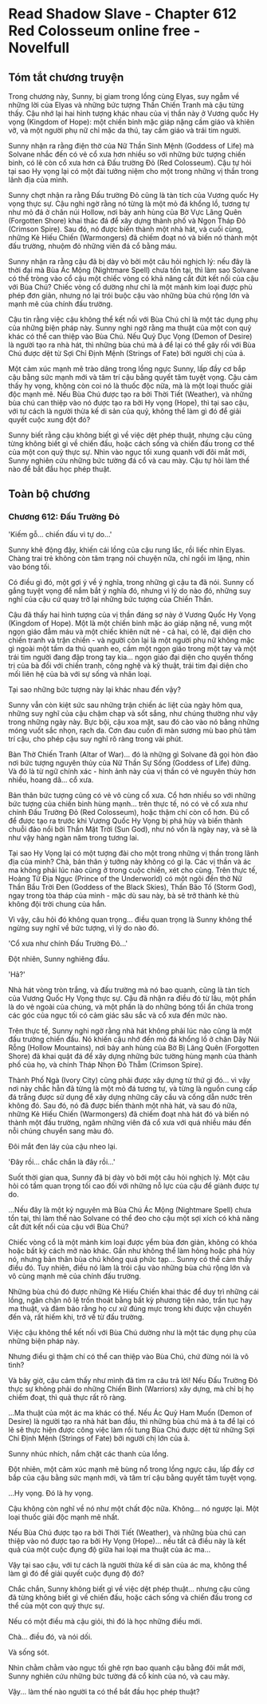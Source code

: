 # Read Shadow Slave - Chapter 612 Red Colosseum online free - Novelfull

## Tóm tắt chương truyện

Trong chương này, Sunny, bị giam trong lồng cùng Elyas, suy ngẫm về những lời của Elyas và những bức tượng Thần Chiến Tranh mà cậu từng thấy. Cậu nhớ lại hai hình tượng khác nhau của vị thần này ở Vương quốc Hy vọng (Kingdom of Hope): một chiến binh mặc giáp nặng cầm giáo và khiên vỡ, và một người phụ nữ chỉ mặc da thú, tay cầm giáo và trái tim người.

Sunny nhận ra rằng điện thờ của Nữ Thần Sinh Mệnh (Goddess of Life) mà Solvane nhắc đến có vẻ cổ xưa hơn nhiều so với những bức tượng chiến binh, có lẽ còn cổ xưa hơn cả Đấu trường Đỏ (Red Colosseum). Cậu tự hỏi tại sao Hy vọng lại có một đài tưởng niệm cho một trong những vị thần trong lãnh địa của mình.

Sunny chợt nhận ra rằng Đấu trường Đỏ cũng là tàn tích của Vương quốc Hy vọng thực sự. Cậu nghi ngờ rằng nó từng là một mỏ đá khổng lồ, tương tự như mỏ đá ở chân núi Hollow, nơi bảy anh hùng của Bờ Vực Lãng Quên (Forgotten Shore) khai thác đá để xây dựng thành phố và Ngọn Tháp Đỏ (Crimson Spire). Sau đó, nó được biến thành một nhà hát, và cuối cùng, những Kẻ Hiếu Chiến (Warmongers) đã chiếm đoạt nó và biến nó thành một đấu trường, nhuộm đỏ những viên đá cổ bằng máu.

Sunny nhận ra rằng cậu đã bị dày vò bởi một câu hỏi nghịch lý: nếu đây là thời đại mà Bùa Ác Mộng (Nightmare Spell) chưa tồn tại, thì làm sao Solvane có thể tròng vào cổ cậu một chiếc vòng có khả năng cắt đứt kết nối của cậu với Bùa Chú? Chiếc vòng cổ dường như chỉ là một mảnh kim loại được phù phép đơn giản, nhưng nó lại trói buộc cậu vào những bùa chú rộng lớn và mạnh mẽ của chính đấu trường.

Cậu tin rằng việc cậu không thể kết nối với Bùa Chú chỉ là một tác dụng phụ của những biện pháp này. Sunny nghi ngờ rằng ma thuật của một con quỷ khác có thể can thiệp vào Bùa Chú. Nếu Quỷ Dục Vọng (Demon of Desire) là người tạo ra nhà hát, thì những bùa chú mà ả để lại có thể gây rối với Bùa Chú được dệt từ Sợi Chỉ Định Mệnh (Strings of Fate) bởi người chị của ả.

Một cảm xúc mạnh mẽ trào dâng trong lồng ngực Sunny, lấp đầy cơ bắp cậu bằng sức mạnh mới và tâm trí cậu bằng quyết tâm tuyệt vọng. Cậu cảm thấy hy vọng, không còn coi nó là thuốc độc nữa, mà là một loại thuốc giải độc mạnh mẽ. Nếu Bùa Chú được tạo ra bởi Thời Tiết (Weather), và những bùa chú can thiệp vào nó được tạo ra bởi Hy vọng (Hope), thì tại sao cậu, với tư cách là người thừa kế di sản của quỷ, không thể làm gì đó để giải quyết cuộc xung đột đó?

Sunny biết rằng cậu không biết gì về việc dệt phép thuật, nhưng cậu cũng từng không biết gì về chiến đấu, hoặc cách sống và chiến đấu trong cơ thể của một con quỷ thực sự. Nhìn vào ngục tối xung quanh với đôi mắt mới, Sunny nghiên cứu những bức tường đá cổ và cau mày. Cậu tự hỏi làm thế nào để bắt đầu học phép thuật.

## Toàn bộ chương

### Chương 612: Đấu Trường Đỏ

'Kiếm gỗ... chiến đấu vì tự do...'

Sunny khẽ động đậy, khiến cái lồng của cậu rung lắc, rồi liếc nhìn Elyas. Chàng trai trẻ không còn tâm trạng nói chuyện nữa, chỉ ngồi im lặng, nhìn vào bóng tối.

Có điều gì đó, một gợi ý về ý nghĩa, trong những gì cậu ta đã nói. Sunny cố gắng tuyệt vọng để nắm bắt ý nghĩa đó, nhưng vì lý do nào đó, những suy nghĩ của cậu cứ quay trở lại những bức tượng của Chiến Thần.

Cậu đã thấy hai hình tượng của vị thần đáng sợ này ở Vương Quốc Hy Vọng (Kingdom of Hope). Một là một chiến binh mặc áo giáp nặng nề, vung một ngọn giáo đẫm máu và một chiếc khiên nứt nẻ - cả hai, có lẽ, đại diện cho chiến tranh và trận chiến - và người còn lại là một người phụ nữ không mặc gì ngoài một tấm da thú quanh eo, cầm một ngọn giáo trong một tay và một trái tim người đang đập trong tay kia... ngọn giáo đại diện cho quyền thống trị của bà đối với chiến tranh, công nghệ và kỹ thuật, trái tim đại diện cho mối liên hệ của bà với sự sống và nhân loại.

Tại sao những bức tượng này lại khác nhau đến vậy?

Sunny vẫn còn kiệt sức sau những trận chiến ác liệt của ngày hôm qua, những suy nghĩ của cậu chậm chạp và sốt sắng, như chúng thường như vậy trong những ngày này. Bực bội, cậu xoa mặt, sau đó cào vào nó bằng những móng vuốt sắc nhọn, rạch da. Cơn đau cuốn đi màn sương mù bao phủ tâm trí cậu, cho phép cậu suy nghĩ rõ ràng trong vài phút.

Bàn Thờ Chiến Tranh (Altar of War)... đó là những gì Solvane đã gọi hòn đảo nơi bức tượng nguyên thủy của Nữ Thần Sự Sống (Goddess of Life) đứng. Và đó là từ ngữ chính xác - hình ảnh này của vị thần có vẻ nguyên thủy hơn nhiều, hoang dã... cổ xưa.

Bản thân bức tượng cũng có vẻ vô cùng cổ xưa. Cổ hơn nhiều so với những bức tượng của chiến binh hùng mạnh... trên thực tế, nó có vẻ cổ xưa như chính Đấu Trường Đỏ (Red Colosseum), hoặc thậm chí còn cổ hơn. Đủ cổ để được tạo ra trước khi Vương Quốc Hy Vọng bị phá hủy và biến thành chuỗi đảo nổi bởi Thần Mặt Trời (Sun God), như nó vốn là ngày nay, và sẽ là như vậy hàng ngàn năm trong tương lai.

Tại sao Hy Vọng lại có một tượng đài cho một trong những vị thần trong lãnh địa của mình? Chà, bản thân ý tưởng này không có gì lạ. Các vị thần và ác ma không phải lúc nào cũng ở trong cuộc chiến, xét cho cùng. Trên thực tế, Hoàng Tử Địa Ngục (Prince of the Underworld) có một ngôi đền thờ Nữ Thần Bầu Trời Đen (Goddess of the Black Skies), Thần Bão Tố (Storm God), ngay trong tòa tháp của mình - mặc dù sau này, bà sẽ trở thành kẻ thù không đội trời chung của hắn.

Vì vậy, câu hỏi đó không quan trọng... điều quan trọng là Sunny không thể ngừng suy nghĩ về bức tượng, vì lý do nào đó.

'Cổ xưa như chính Đấu Trường Đỏ...'

Đột nhiên, Sunny nghiêng đầu.

'Hả?'

Nhà hát vòng tròn trắng, và đấu trường mà nó bao quanh, cũng là tàn tích của Vương Quốc Hy Vọng thực sự. Cậu đã nhận ra điều đó từ lâu, một phần là do vẻ ngoài của chúng, và một phần là do những bóng tối ẩn chứa trong các góc của ngục tối có cảm giác sâu sắc và cổ xưa đến mức nào.

Trên thực tế, Sunny nghi ngờ rằng nhà hát không phải lúc nào cũng là một đấu trường chiến đấu. Nó khiến cậu nhớ đến mỏ đá khổng lồ ở chân Dãy Núi Rỗng (Hollow Mountains), nơi bảy anh hùng của Bờ Bị Lãng Quên (Forgotten Shore) đã khai quật đá để xây dựng những bức tường hùng mạnh của thành phố của họ, và chính Tháp Nhọn Đỏ Thẫm (Crimson Spire).

Thành Phố Ngà (Ivory City) cũng phải được xây dựng từ thứ gì đó... vì vậy nơi này chắc hẳn đã từng là một mỏ đá tương tự, và từng là nguồn cung cấp đá trắng được sử dụng để xây dựng những cây cầu và cống dẫn nước trên không đó. Sau đó, nó đã được biến thành một nhà hát, và sau đó nữa, những Kẻ Hiếu Chiến (Warmongers) đã chiếm đoạt nhà hát đó và biến nó thành một đấu trường, ngâm những viên đá cổ xưa với quá nhiều máu đến nỗi chúng chuyển sang màu đỏ.

Đôi mắt đen láy của cậu nheo lại.

'Đây rồi... chắc chắn là đây rồi...'

Suốt thời gian qua, Sunny đã bị dày vò bởi một câu hỏi nghịch lý. Một câu hỏi có tầm quan trọng tối cao đối với những nỗ lực của cậu để giành được tự do.

...Nếu đây là một kỷ nguyên mà Bùa Chú Ác Mộng (Nightmare Spell) chưa tồn tại, thì làm thế nào Solvane có thể đeo cho cậu một sợi xích có khả năng cắt đứt kết nối của cậu với Bùa Chú?

Chiếc vòng cổ là một mảnh kim loại được yểm bùa đơn giản, không có khóa hoặc bất kỳ cách mở nào khác. Gần như không thể làm hỏng hoặc phá hủy nó, nhưng bản thân bùa chú không quá phức tạp... Sunny có thể cảm thấy điều đó. Tuy nhiên, điều nó làm là trói cậu vào những bùa chú rộng lớn và vô cùng mạnh mẽ của chính đấu trường.

Những bùa chú đó được những Kẻ Hiếu Chiến khai thác để duy trì những cái lồng, ngăn chặn nô lệ trốn thoát bằng bất kỳ phương tiện nào, trần tục hay ma thuật, và đảm bảo rằng họ cư xử đúng mực trong khi được vận chuyển đến và, rất hiếm khi, trở về từ đấu trường.

Việc cậu không thể kết nối với Bùa Chú dường như là một tác dụng phụ của những biện pháp này.

Nhưng điều gì thậm chí có thể can thiệp vào Bùa Chú, chứ đừng nói là vô tình?

Và bây giờ, cậu cảm thấy như mình đã tìm ra câu trả lời! Nếu Đấu Trường Đỏ thực sự không phải do những Chiến Binh (Warriors) xây dựng, mà chỉ bị họ chiếm đoạt, thì quả thực rất rõ ràng.

...Ma thuật của một ác ma khác có thể. Nếu Ác Quỷ Ham Muốn (Demon of Desire) là người tạo ra nhà hát ban đầu, thì những bùa chú mà ả ta để lại có lẽ sẽ thực hiện được công việc làm rối tung Bùa Chú được dệt từ những Sợi Chỉ Định Mệnh (Strings of Fate) bởi người chị lớn của ả.

Sunny nhúc nhích, nắm chặt các thanh của lồng.

Đột nhiên, một cảm xúc mạnh mẽ bùng nổ trong lồng ngực cậu, lấp đầy cơ bắp của cậu bằng sức mạnh mới, và tâm trí cậu bằng quyết tâm tuyệt vọng.

...Hy vọng. Đó là hy vọng.

Cậu không còn nghĩ về nó như một chất độc nữa. Không... nó ngược lại. Một loại thuốc giải độc mạnh mẽ nhất.

Nếu Bùa Chú được tạo ra bởi Thời Tiết (Weather), và những bùa chú can thiệp vào nó được tạo ra bởi Hy Vọng (Hope)... nếu tất cả điều này là kết quả của một cuộc đụng độ giữa hai loại ma thuật của ác ma...

Vậy tại sao cậu, với tư cách là người thừa kế di sản của ác ma, không thể làm gì đó để giải quyết cuộc đụng độ đó?

Chắc chắn, Sunny không biết gì về việc dệt phép thuật... nhưng cậu cũng đã từng không biết gì về chiến đấu, hoặc cách sống và chiến đấu trong cơ thể của một con quỷ thực sự.

Nếu có một điều mà cậu giỏi, thì đó là học những điều mới.

Chà... điều đó, và nói dối.

Và sống sót.

Nhìn chằm chằm vào ngục tối ghê rợn bao quanh cậu bằng đôi mắt mới, Sunny nghiên cứu những bức tường đá cổ kính của nó, và cau mày.

Vậy... làm thế nào người ta có thể bắt đầu học phép thuật?